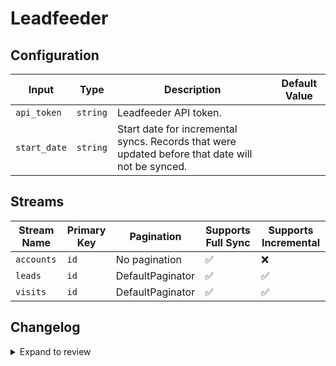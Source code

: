 # Leadfeeder

## Configuration

| Input | Type | Description | Default Value |
|-------|------|-------------|---------------|
| `api_token` | `string` | Leadfeeder API token.  |  |
| `start_date` | `string` | Start date for incremental syncs. Records that were updated before that date will not be synced.  |  |

## Streams
| Stream Name | Primary Key | Pagination | Supports Full Sync | Supports Incremental |
|-------------|-------------|------------|---------------------|----------------------|
| `accounts` | `id` | No pagination | ✅ |  ❌  |
| `leads` | `id` | DefaultPaginator | ✅ |  ✅  |
| `visits` | `id` | DefaultPaginator | ✅ |  ✅  |


## Changelog

<details>
  <summary>Expand to review</summary>

| Version | Date | Pull Request | Subject |
|---------|------|--------------|---------|
| 0.0.28 | 2025-06-28 | [62170](https://github.com/airbytehq/airbyte/pull/62170) | Update dependencies |
| 0.0.27 | 2025-06-21 | [61791](https://github.com/airbytehq/airbyte/pull/61791) | Update dependencies |
| 0.0.26 | 2025-06-14 | [60714](https://github.com/airbytehq/airbyte/pull/60714) | Update dependencies |
| 0.0.25 | 2025-05-10 | [59779](https://github.com/airbytehq/airbyte/pull/59779) | Update dependencies |
| 0.0.24 | 2025-05-03 | [59282](https://github.com/airbytehq/airbyte/pull/59282) | Update dependencies |
| 0.0.23 | 2025-04-26 | [58822](https://github.com/airbytehq/airbyte/pull/58822) | Update dependencies |
| 0.0.22 | 2025-04-19 | [58216](https://github.com/airbytehq/airbyte/pull/58216) | Update dependencies |
| 0.0.21 | 2025-04-12 | [57686](https://github.com/airbytehq/airbyte/pull/57686) | Update dependencies |
| 0.0.20 | 2025-04-05 | [57052](https://github.com/airbytehq/airbyte/pull/57052) | Update dependencies |
| 0.0.19 | 2025-03-29 | [56688](https://github.com/airbytehq/airbyte/pull/56688) | Update dependencies |
| 0.0.18 | 2025-03-22 | [56080](https://github.com/airbytehq/airbyte/pull/56080) | Update dependencies |
| 0.0.17 | 2025-03-08 | [55488](https://github.com/airbytehq/airbyte/pull/55488) | Update dependencies |
| 0.0.16 | 2025-03-01 | [54820](https://github.com/airbytehq/airbyte/pull/54820) | Update dependencies |
| 0.0.15 | 2025-02-22 | [54359](https://github.com/airbytehq/airbyte/pull/54359) | Update dependencies |
| 0.0.14 | 2025-02-15 | [53795](https://github.com/airbytehq/airbyte/pull/53795) | Update dependencies |
| 0.0.13 | 2025-02-08 | [53277](https://github.com/airbytehq/airbyte/pull/53277) | Update dependencies |
| 0.0.12 | 2025-02-01 | [52733](https://github.com/airbytehq/airbyte/pull/52733) | Update dependencies |
| 0.0.11 | 2025-01-25 | [52281](https://github.com/airbytehq/airbyte/pull/52281) | Update dependencies |
| 0.0.10 | 2025-01-18 | [51811](https://github.com/airbytehq/airbyte/pull/51811) | Update dependencies |
| 0.0.9 | 2025-01-11 | [51217](https://github.com/airbytehq/airbyte/pull/51217) | Update dependencies |
| 0.0.8 | 2024-12-28 | [50144](https://github.com/airbytehq/airbyte/pull/50144) | Update dependencies |
| 0.0.7 | 2024-12-14 | [49624](https://github.com/airbytehq/airbyte/pull/49624) | Update dependencies |
| 0.0.6 | 2024-12-12 | [49244](https://github.com/airbytehq/airbyte/pull/49244) | Update dependencies |
| 0.0.5 | 2024-12-11 | [48909](https://github.com/airbytehq/airbyte/pull/48909) | Starting with this version, the Docker image is now rootless. Please note that this and future versions will not be compatible with Airbyte versions earlier than 0.64 |
| 0.0.4 | 2024-11-04 | [48292](https://github.com/airbytehq/airbyte/pull/48292) | Update dependencies |
| 0.0.3 | 2024-10-29 | [47916](https://github.com/airbytehq/airbyte/pull/47916) | Update dependencies |
| 0.0.2 | 2024-10-28 | [47617](https://github.com/airbytehq/airbyte/pull/47617) | Update dependencies |
| 0.0.1 | 2024-08-21 | | Initial release by natikgadzhi via Connector Builder |

</details>
